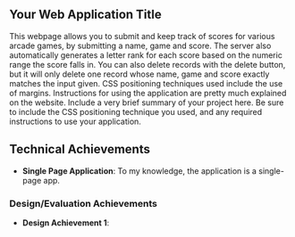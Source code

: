## Your Web Application Title
This webpage allows you to submit and keep track of scores for various arcade games, by submitting a name, game and score. The server also automatically generates a letter rank
for each score based on the numeric range the score falls in. You can also delete records with the delete button, but it will only delete one record whose name, game and score
exactly matches the input given. CSS positioning techniques used include the use of margins. Instructions for using the application are pretty much explained on the website.
Include a very brief summary of your project here. Be sure to include the CSS positioning technique you used, and any required instructions to use your application.

## Technical Achievements
- **Single Page Application**: To my knowledge, the application is a single-page app.

### Design/Evaluation Achievements
- **Design Achievement 1**: 
